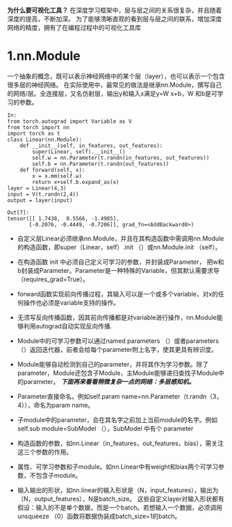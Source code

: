 **为什么要可视化工具？**
在深度学习框架中，层与层之间的关系很复杂，并且随着深度的提高，不断加深。 
为了能够清晰直观的看到层与层之间的联系，增加深度网络的精度，拥有了在编程过程中的可视化工具库 
# 1.nn.Module 
一个抽象的概念，既可以表示神经网络中的某个层（layer），也可以表示一个包含很多层的神经网络。
在实际使用中，最常见的做法是继承nn.Module，撰写自己的网络/层。全连接层，又名仿射层，输出y和输入x满足y=W x+b，W 和b是可学习的参数。 
```
In:
from torch.autograd import Variable as V 
from torch import nn 
import torch as t
class Linear(nn.Module):
    def __init__(self, in_features, out_features):
        super(Linear, self).__init__()
        self.w = nn.Parameter(t.randn(in_features, out_features))
        self.b = nn.Parameter(t.randn(out_features))
    def forward(self, x):
        x = x.mm(self.w)
        return x+self.b.expand_as(x)
layer = Linear(4,3) 
input = V(t.randn(2,4)) 
output = layer(input) 
 ```
 ```  
 Out[7]: 
tensor([[ 1.7438,  0.5566, -1.4985],
        [-0.2076, -0.4449, -0.7206]], grad_fn=<AddBackward0>)
```
- 自定义层Linear必须继承nn.Module，并且在其构造函数中需调用nn.Module的构造函数，即super（Linear，self）.init （）或nn.Module.init （self）。
- 在构造函数 init 中必须自己定义可学习的参数，并封装成Parameter，
把w和b封装成Parameter。Parameter是一种特殊的Variable，但其默认需要求导（requires_grad=True）。
- forward函数实现前向传播过程，其输入可以是一个或多个variable，对x的任何操作也必须是variable支持的操作。
- 无须写反向传播函数，因其前向传播都是对variable进行操作，nn.Module能够利用autograd自动实现反向传播.
- Module中的可学习参数可以通过named parameters （）或者parameters （）返回迭代器，前者会给每个parameter附上名字，使其更具有辨识度。
- Module能够自动检测到自己的parameter，并将其作为学习参数。除了parameter，Module还包含子Module，主Module能够递归查找子Module中的parameter。
***下面再来看看稍微复杂一点的网络：多层感知机。***  

- Parameter直接命名。例如self.param name=nn.Parameter（t.randn（3，4）），命名为param name。
- 子module中的parameter，会在其名字之前加上当前module的名字。例如self.sub module=SubModel （），SubModel 中有个 parameter


- 构造函数的参数，如nn.Linear（in_features，out_features，bias），需关注这三个参数的作用。
-  属性、可学习参数和子module。如nn.Linear中有weight和bias两个可学习参数，不包含子module。
-  输入输出的形状，如nn.linear的输入形状是（N，input_features），输出为（N，output_features），N是batch_size。
这些自定义layer对输入形状都有假设：输入的不是单个数据，而是一个batch。若想输入一个数据，必须调用unsqueeze （0）函数将数据伪装成batch_size=1的batch。
